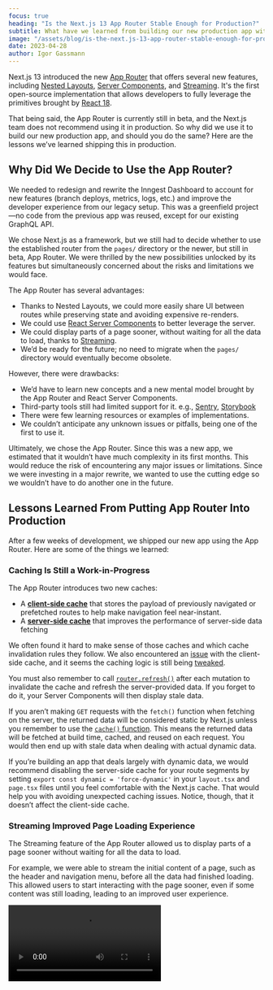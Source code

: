 ```yaml
---
focus: true
heading: "Is the Next.js 13 App Router Stable Enough for Production?"
subtitle: What have we learned from building our new production app with the still in beta Next.js 13 App Router?
image: "/assets/blog/is-the-next.js-13-app-router-stable-enough-for-production/featured-image.png"
date: 2023-04-28
author: Igor Gassmann
---
```


Next.js 13 introduced the new [App Router](https://beta.nextjs.org/docs#introducing-the-app-router) that offers several new features, including [Nested Layouts](https://beta.nextjs.org/docs/routing/pages-and-layouts#nesting-layouts), [Server Components](https://beta.nextjs.org/docs/rendering/server-and-client-components#server-components), and [Streaming](https://beta.nextjs.org/docs/data-fetching/streaming-and-suspense). It's the first open-source implementation that allows developers to fully leverage the primitives brought by [React 18](https://react.dev/blog/2022/03/29/react-v18).

That being said, the App Router is currently still in beta, and the Next.js team does not recommend using it in production. So why did we use it to build our new production app, and should you do the same? Here are the lessons we’ve learned shipping this in production.

## Why Did We Decide to Use the App Router?

We needed to redesign and rewrite the Inngest Dashboard to account for new features (branch deploys, metrics, logs, etc.) and improve the developer experience from our legacy setup. This was a greenfield project—no code from the previous app was reused, except for our existing GraphQL API.

We chose Next.js as a framework, but we still had to decide whether to use the established router from the `pages/` directory or the newer, but still in beta, App Router. We were thrilled by the new possibilities unlocked by its features but simultaneously concerned about the risks and limitations we would face.

The App Router has several advantages:

- Thanks to Nested Layouts, we could more easily share UI between routes while preserving state and avoiding expensive re-renders.
- We could use [React Server Components](https://beta.nextjs.org/docs/rendering/server-and-client-components#server-components) to better leverage the server.
- We could display parts of a page sooner, without waiting for all the data to load, thanks to [Streaming](https://beta.nextjs.org/docs/data-fetching/streaming-and-suspense).
- We’d be ready for the future; no need to migrate when the `pages/` directory would eventually become obsolete.

However, there were drawbacks:

- We’d have to learn new concepts and a new mental model brought by the App Router and React Server Components.
- Third-party tools still had limited support for it. e.g., [Sentry](https://github.com/getsentry/sentry-javascript/issues/6726), [Storybook](https://github.com/storybookjs/storybook/blob/next/code/frameworks/nextjs/README.md#stories-for-pagescomponents-which-fetch-data)
- There were few learning resources or examples of implementations.
- We couldn’t anticipate any unknown issues or pitfalls, being one of the first to use it.

Ultimately, we chose the App Router. Since this was a new app, we estimated that it wouldn’t have much complexity in its first months. This would reduce the risk of encountering any major issues or limitations. Since we were investing in a major rewrite, we wanted to use the cutting edge so we wouldn’t have to do another one in the future.

## Lessons Learned From Putting App Router Into Production

After a few weeks of development, we shipped our new app using the App Router. Here are some of the things we learned:

### Caching Is Still a Work-in-Progress

The App Router introduces two new caches:

- A [**client-side cache**](https://beta.nextjs.org/docs/routing/linking-and-navigating#client-side-caching-of-rendered-server-components) that stores the payload of previously navigated or prefetched routes to help make navigation feel near-instant.
- A [**server-side cache**](https://beta.nextjs.org/docs/data-fetching/fundamentals#caching-data) that improves the performance of server-side data fetching

We often found it hard to make sense of those caches and which cache invalidation rules they follow. We also encountered an [issue](https://github.com/vercel/next.js/issues/42991) with the client-side cache, and it seems the caching logic is still being [tweaked](https://github.com/vercel/next.js/pull/48383).

You must also remember to call [`router.refresh()`](https://beta.nextjs.org/docs/data-fetching/mutating) after each mutation to invalidate the cache and refresh the server-provided data. If you forget to do it, your Server Components will then display stale data.

If you aren’t making `GET` requests with the `fetch()` function when fetching on the server, the 
returned data will be considered static by Next.js unless you remember to use the [`cache()` function](https://beta.nextjs.org/docs/data-fetching/caching#per-request-caching). This means the returned data will be fetched at build time, cached, and reused on each request. You would then end up with stale data when dealing with actual dynamic data.

If you’re building an app that deals largely with dynamic data, we would recommend disabling the server-side cache for your route segments by setting `export const dynamic = 'force-dynamic'` in your `layout.tsx` and `page.tsx` files until you feel comfortable with the Next.js cache. That would help you with avoiding unexpected caching issues. Notice, though, that it doesn’t affect the client-side cache.

### Streaming Improved Page Loading Experience

The Streaming feature of the App Router allowed us to display parts of a page sooner without waiting for all the data to load.

For example, we were able to stream the initial content of a page, such as the header and navigation menu, before all the data had finished loading. This allowed users to start interacting with the page sooner, even if some content was still loading, leading to an improved user experience.

<video controls src="/assets/blog/is-the-next.js-13-app-router-stable-enough-for-production/streaming-in-action.mp4" />

### URL Search Parameters Can’t Be Used in a Layout Server Component

[Unlike page components](https://beta.nextjs.org/docs/api-reference/file-conventions/page#searchparams-optional), the App Router doesn’t make URL search parameters (`?key1=value1&key2=value2`) available to layout server components. This is because a [layout component](https://beta.nextjs.org/docs/api-reference/file-conventions/layout) is not re-rendered when the user navigates to a different page within that same layout. The search parameters could change between navigations, leading to the layout component having outdated values for the search parameters. The router works that way to provide faster navigation.

However, this was an issue for us since we wanted to implement an optional global filter for our app that would persist in the URL. We allow users to select an environment that filters all displayed data (functions, events, and deploys) to that environment.

![The environment selector in the Inngest Dashboard](/assets/blog/is-the-next.js-13-app-router-stable-enough-for-production/environment-selector.png)

Our first solution was to add an `env` search parameter to the URL, like this: `https://app.inngest.com/functions?env=staging`. However, we soon discovered this didn’t work for our layout components that needed to fetch data based on the selected environment.

To solve this issue, we had to convert the search parameter into an URL parameter: `https://app.inngest.com/env/staging/functions`. Layout components can receive [dynamic route parameters](https://beta.nextjs.org/docs/api-reference/file-conventions/layout#params-optional), resolving our problem. Since the App Router primarily uses paths for routing, we found that it works best when putting parameters like this into the URL path.

### The Opinionated File Structure Brings Many Benefits

The App Router is configured by creating [special files](https://beta.nextjs.org/docs/routing/fundamentals#file-conventions) within a folder structure. You can use those special files to declare [Suspense](https://react.dev/reference/react/Suspense) and [Error](https://react.dev/reference/react/Component#catching-rendering-errors-with-an-error-boundary) boundaries at multiple nesting levels.

![A section of the Inngest Dashboard’s file structure](/assets/blog/is-the-next.js-13-app-router-stable-enough-for-production/file-structure.png)

We can understand our app's structure and see at which levels the suspense and error boundaries are declared just by looking at our file structure. Before the App Router, we would have to look inside components to find these boundaries. This also has the benefit of promoting the use of those React primitives, which are often neglected by React developers.

Additionally, we can now [colocate](https://beta.nextjs.org/docs/routing/fundamentals#colocation) our files with our routes, such as components, tests, and styles. This is especially useful for files that are only used by one route.

### **Learning Curve and Limited Learning Resources**

The steep learning curve was one of the biggest challenges we faced with the App Router. There's a lot to learn between the new routing, React Server Components, and caches. React Server Components also requires us to update our existing mental models for how to structure components which can be challenging when you’ve been building react apps for years only on the client. This learning curve undoubtedly slowed down our development process, and we’re still learning.

The official Next.js team did excellent work with their [docs](https://beta.nextjs.org/docs), and it is immensely helpful to learn the basics. However, as soon as you need to implement something beyond the typical path, you will likely struggle to find resources such as blog posts or implementation examples to help you. You’ll often be more successful in these moments by looking at [GitHub issues](https://github.com/vercel/next.js/issues) and Twitter conversations.

At this moment, we still have some open questions that we’re trying to figure out:

- How to properly dedupe fields across multiple GraphQL queries when using React Server Components?
- How do you add pagination to a list in a layout server component?

With time, we believe these challenges will be resolved, and we’ll see more learning resources and best practices emerging from the community, such as this blog post. But until then, it’s important to be patient and persistent in seeking solutions. It’s also helpful to share our experiences and solutions with others to help build a more substantial knowledge base.

Considering those challenges, we recommend falling back to a client component when you get stuck trying to implement something with a React Server Component. In Next.js, client components still benefit from being [pre-rendered](https://beta.nextjs.org/docs/rendering/server-and-client-components#client-components) on the server, like in the `pages/` directory.

## **Conclusion**

Overall, we found that the App Router is now stable enough if you’re building a new app from the ground up, but it requires significant investment in learning and experimentation. We wouldn’t recommend yet migrating an existing app since you’re more likely to encounter issues when trying to support all your specific use cases.

If you’re considering using the App Router for your project, we would recommend taking the time to read through the [official docs](https://beta.nextjs.org/docs) thoroughly. If you neglect this step, you may cause yourself problems. With the right approach and mindset, the App Router can be a powerful tool for building complex and flexible web applications.

In a future post, we’ll discuss how failing to declare Suspense boundaries properly can make your app feel slow, how debugging has changed with the introduction of React Server Components, and how to handle cold boots.

If you’re curious to see the App Router in action, check out our new Inngest Dashboard by signing up [here](/sign-up?ref=blog-is-the-next.js-13-app-router-stable-enough-for-production).

![The Inngest Dashboard](/assets/blog/is-the-next.js-13-app-router-stable-enough-for-production/inngest-dashboard.png)
